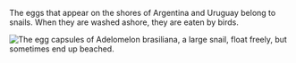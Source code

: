 The eggs that appear on the shores of Argentina and Uruguay belong to snails. When they are washed ashore, they are eaten by birds. 

![The egg capsules of <em>Adelomelon brasiliana</em>, a large snail, float freely, but sometimes end up beached.](https://assets.atlasobscura.com/article_images/lg/82201/image.jpg)